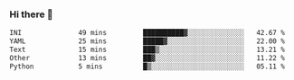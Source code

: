 ### Hi there 👋

<!--START_SECTION:waka-->

```txt
INI              49 mins         ██████████▓░░░░░░░░░░░░░░   42.67 %
YAML             25 mins         █████▓░░░░░░░░░░░░░░░░░░░   22.00 %
Text             15 mins         ███▒░░░░░░░░░░░░░░░░░░░░░   13.21 %
Other            13 mins         ██▓░░░░░░░░░░░░░░░░░░░░░░   11.22 %
Python           5 mins          █▒░░░░░░░░░░░░░░░░░░░░░░░   05.11 %
```

<!--END_SECTION:waka-->

<!--
**Jonas-VanHaeken/Jonas-VanHaeken** is a ✨ _special_ ✨ repository because its `README.md` (this file) appears on your GitHub profile.

Here are some ideas to get you started:

- 🔭 I’m currently working on ...
- 🌱 I’m currently learning ...
- 👯 I’m looking to collaborate on ...
- 🤔 I’m looking for help with ...
- 💬 Ask me about ...
- 📫 How to reach me: ...
- 😄 Pronouns: ...
- ⚡ Fun fact: ...
-->
